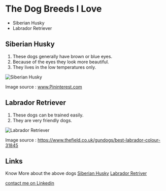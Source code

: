 # The Dog Breeds I Love
- Siberian Husky
- Labrador Retriever
## Siberian Husky
1. These dogs generally have brown or blue eyes.
2. Because of the eyes they look more beautiful.
3. They lives in the low temperatures only.

![Siberian Husky](https://i.pinimg.com/originals/d5/a8/34/d5a834e6a8d9ede51cedbed7ccd2fa01.jpg)

Image source : www.Pininterest.com
## Labrador Retriever
1. These dogs can be trained easily.
2. They are very friendly dogs.

![Labrador Retriever](https://keyassets.timeincuk.net/inspirewp/live/wp-content/uploads/sites/3/2016/04/Best-labrador-colour-630x400.jpg)
 
Image source : https://www.thefield.co.uk/gundogs/best-labrador-colour-31845
## Links
Know More about the above dogs
[Siberian Husky](https://www.akc.org/dog-breeds/siberian-husky/)
[Labrador Retriver](https://thelabradorclub.com/)

[contact me on Linkedin](https://www.linkedin.com/in/bharath-kumar-gandhasiri-61a34914b/)
